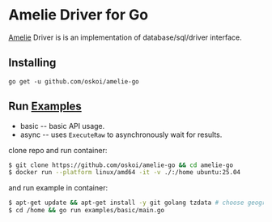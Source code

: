 # Amelie Driver for Go

[Amelie](https://github.com/amelielabs/amelie) Driver is is an implementation of database/sql/driver interface.

## Installing

```
go get -u github.com/oskoi/amelie-go
```

## Run [Examples](https://github.com/oskoi/amelie-go/tree/main/examples)

- basic -- basic API usage.
- async -- uses `ExecuteRaw` to asynchronously wait for results.


clone repo and run container:

```bash
$ git clone https://github.com/oskoi/amelie-go && cd amelie-go
$ docker run --platform linux/amd64 -it -v ./:/home ubuntu:25.04
```

and run example in container:

```bash
$ apt-get update && apt-get install -y git golang tzdata # choose geographic area and time zone for tzdata
$ cd /home && go run examples/basic/main.go
```
